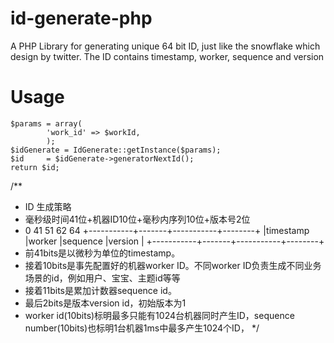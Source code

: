 # id-generate-php
A PHP Library for generating unique 64 bit ID, just like the snowflake which design by twitter. The ID contains timestamp, worker,  sequence and version



# Usage
```
$params = array(
        'work_id' => $workId,
        );
$idGenerate = IdGenerate::getInstance($params);
$id     = $idGenerate->generatorNextId();
return $id;
```

/**
 * ID 生成策略
 * 毫秒级时间41位+机器ID10位+毫秒内序列10位+版本号2位
 * 0         41     51         62        64
 +-----------+-------+-----------+--------+
 |timestamp  |worker |sequence   |version |
 +-----------+-------+-----------+--------+
 *  前41bits是以微秒为单位的timestamp。
 *  接着10bits是事先配置好的机器worker ID。不同worker ID负责生成不同业务场景的id，例如用户、宝宝、主题id等等
 *  接着11bits是累加计数器sequence id。
 *  最后2bits是版本version id，初始版本为1
 *  worker id(10bits)标明最多只能有1024台机器同时产生ID，sequence number(10bits)也标明1台机器1ms中最多产生1024个ID，
 */



